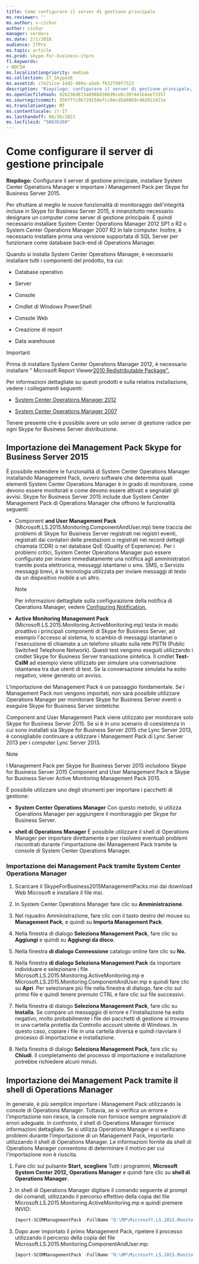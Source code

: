 ```yaml
---
title: Come configurare il server di gestione principale
ms.reviewer: ''
ms.author: v-cichur
author: cichur
manager: serdars
ms.date: 2/1/2018
audience: ITPro
ms.topic: article
ms.prod: skype-for-business-itpro
f1.keywords:
- NOCSH
ms.localizationpriority: medium
ms.collection: IT_Skype16
ms.assetid: c7e21cce-1dd2-489a-a2eb-f632799f7523
description: 'Riepilogo: configurare il server di gestione principale, installare System Center Operations Manager e importare Management Pack per Skype for Business Server 2015.'
ms.openlocfilehash: 926236d673a6988d36699ce0c307441b4aef3357
ms.sourcegitcommit: 556fffc96729150efcc04cd5d6069c402012421e
ms.translationtype: MT
ms.contentlocale: it-IT
ms.lasthandoff: 08/26/2021
ms.locfileid: "58635260"
---
```

# <a name="how-to-configure-the-primary-management-server"></a>Come configurare il server di gestione principale

**Riepilogo:** Configurare il server di gestione principale, installare System Center Operations Manager e importare i Management Pack per Skype for Business Server 2015.

Per sfruttare al meglio le nuove funzionalità di monitoraggio dell'integrità incluse in Skype for Business Server 2015, è innanzitutto necessario designare un computer come server di gestione principale. È quindi necessario installare System Center Operations Manager 2012 SP1 o R2 o System Center Operations Manager 2007 R2 in tale computer. Inoltre, è necessario installare prima una versione supportata di SQL Server per funzionare come database back-end di Operations Manager.

Quando si installa System Center Operations Manager, è necessario installare tutti i componenti del prodotto, tra cui:

- Database operativo

- Server

- Console

- Cmdlet di Windows PowerShell

- Console Web

- Creazione di report

- Data warehouse

> [!IMPORTANT]
> Prima di installare System Center Operations Manager 2012, è necessario installare " Microsoft Report Viewer[2010 Redistributable Package".](https://www.microsoft.com/download/details.aspx?id=6442)

Per informazioni dettagliate su questi prodotti e sulla relativa installazione, vedere i collegamenti seguenti:

- [System Center Operations Manager 2012](/previous-versions/system-center/system-center-2012-R2/hh205987(v=sc.12))

- [System Center Operations Manager 2007](https://technet.microsoft.com/library/bb735860.aspx)

Tenere presente che è possibile avere un solo server di gestione radice per ogni Skype for Business Server distribuzione.

## <a name="importing-the-skype-for-business-server-2015-management-packs"></a>Importazione dei Management Pack Skype for Business Server 2015

È possibile estendere le funzionalità di System Center Operations Manager installando Management Pack, ovvero software che determina quali elementi System Center Operations Manager è in grado di monitorare, come devono essere monitorati e come devono essere attivati e segnalati gli avvisi. Skype for Business Server 2015 include due System Center Management Pack di Operations Manager che offrono le funzionalità seguenti:

- Component **and User Management Pack** (Microsoft.LS.2015.Monitoring.ComponentAndUser.mp) tiene traccia dei problemi di Skype for Business Server registrati nei registri eventi, registrati dai contatori delle prestazioni o registrati nei record dettagli chiamata (CDR) o nei database QoE (Quality of Experience). Per i problemi critici, System Center Operations Manager può essere configurato per inviare immediatamente una notifica agli amministratori tramite posta elettronica, messaggi istantanei o sms. SMS, o Servizio messaggi brevi, è la tecnologia utilizzata per inviare messaggi di testo da un dispositivo mobile a un altro.

    > [!NOTE]
    >  Per informazioni dettagliate sulla configurazione della notifica di Operations Manager, vedere [Configuring Notification.](/previous-versions/system-center/operations-manager-2007-r2/dd440890(v=technet.10))

- **Active Monitoring Management Pack** (Microsoft.LS.2015.Monitoring.ActiveMonitoring.mp) testa in modo proattivo i principali componenti di Skype for Business Server, ad esempio l'accesso al sistema, lo scambio di messaggi istantanei o l'esecuzione di chiamate a un telefono situato sulla rete PSTN (Public Switched Telephone Network). Questi test vengono eseguiti utilizzando i cmdlet Skype for Business Server transazione sintetica. Il cmdlet **Test-CsIM** ad esempio viene utilizzato per simulare una conversazione istantanea tra due utenti di test. Se la conversazione simulata ha esito negativo, viene generato un avviso.

L'importazione dei Management Pack è un passaggio fondamentale. Se i Management Pack non vengono importati, non sarà possibile utilizzare Operations Manager per monitorare Skype for Business Server eventi o eseguire Skype for Business Server sintetiche.

Component and User Management Pack viene utilizzato per monitorare solo Skype for Business Server 2015. Se si è in uno scenario di coesistenza in cui sono installati sia Skype for Business Server 2015 che Lync Server 2013, è consigliabile continuare a utilizzare i Management Pack di Lync Server 2013 per i computer Lync Server 2013.

> [!NOTE]
> I Management Pack per Skype for Business Server 2015 includono Skype for Business Server 2015 Component and User Management Pack e Skype for Business Server Active Monitoring Management Pack 2015.

È possibile utilizzare uno degli strumenti per importare i pacchetti di gestione:

- **System Center Operations Manager** Con questo metodo, si utilizza Operations Manager per aggiungere il monitoraggio per Skype for Business Server.

- **shell di Operations Manager** È possibile utilizzare il shell di Operations Manager per importare direttamente o per risolvere eventuali problemi riscontrati durante l'importazione dei Management Pack tramite la console di System Center Operations Manager.

### <a name="importing-the-management-packs-by-using-system-center-operations-manager"></a>Importazione dei Management Pack tramite System Center Operations Manager

1. Scaricare il SkypeForBusiness2015ManagementPacks.msi dai download Web Microsoft e installare il file msi.

2. In System Center Operations Manager fare clic su **Amministrazione**.

3. Nel riquadro Amministrazione, fare clic con il tasto destro del mouse su **Management Pack**, e quindi su **Importa Management Pack**.

4. Nella finestra di dialogo **Seleziona Management Pack**, fare clic su **Aggiungi** e quindi su **Aggiungi da disco**.

5. Nella finestra **di dialogo Connessione** catalogo online fare clic su **No.**

6. Nella finestra **di dialogo Seleziona Management Pack** da importare individuare e selezionare i file Microsoft.LS.2015.Monitoring.ActiveMonitoring.mp e Microsoft.LS.2015.Monitoring.ComponentAndUser.mp e quindi fare clic su **Apri**. Per selezionare più file nella finestra di dialogo, fare clic sul primo file e quindi tenere premuto CTRL e fare clic sui file successivi.

7. Nella finestra di dialogo **Seleziona Management Pack**, fare clic su **Installa**. Se compare un messaggio di errore e l'installazione ha esito negativo, molto probabilmente i file dei pacchetti di gestione si trovano in una cartella protetta da Controllo account utente di Windows. In questo caso, copiare i file in una cartella diversa e quindi riavviare il processo di importazione e installazione.

8. Nella finestra di dialogo **Seleziona Management Pack**, fare clic su **Chiudi**. Il completamento del processo di importazione e installazione potrebbe richiedere alcuni minuti.

## <a name="importing-the-management-packs-by-using-the-operations-manager-shell"></a>Importazione dei Management Pack tramite il shell di Operations Manager

In generale, è più semplice importare i Management Pack utilizzando la console di Operations Manager. Tuttavia, se si verifica un errore e l'importazione non riesce, la console non fornisce sempre segnalazioni di errori adeguate. In confronto, il shell di Operations Manager fornisce informazioni dettagliate. Se si utilizza Operations Manager e si verificano problemi durante l'importazione di un Management Pack, importarlo utilizzando il shell di Operations Manager. Le informazioni fornite da shell di Operations Manager consentono di determinare il motivo per cui l'importazione non è riuscita.

1. Fare clic sul pulsante **Start,** **scegliere** Tutti i programmi, **Microsoft System Center 2012,** **Operations Manager** e quindi fare clic su **shell di Operations Manager**.

2. In shell di Operations Manager digitare il comando seguente al prompt dei comandi, utilizzando il percorso effettivo della copia del file Microsoft.LS.2015.Monitoring.ActiveMonitoring.mp e quindi premere INVIO:

   ```PowerShell
   Import-SCOMManagementPack -FullName "D:\MP\Microsoft.LS.2015.Monitoring.ActiveMonitoring.mp"
   ```

3. Dopo aver importato il primo Management Pack, ripetere il processo utilizzando il percorso della copia del file Microsoft.LS.2015.Monitoring.ComponentAndUser.mp:

   ```PowerShell
   Import-SCOMManagementPack -FullName "D:\MP\Microsoft.LS.2015.Monitoring.ComponentAndUser.mp"
   ```